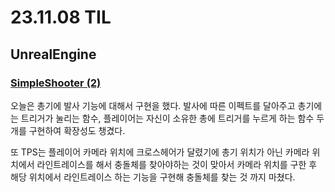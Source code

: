 # 23.11.08 TIL

## UnrealEngine

### [SimpleShooter (2)](</Unreal%20Engine/실습/SimpleShooter/SimpleShooter%20(2).md>)

오늘은 총기에 발사 기능에 대해서 구현을 했다. 발사에 따른 이펙트를 달아주고 총기에는 트리거가 눌리는 함수, 플레이어는 자신이 소유한 총에 트리거를 누르게 하는 함수 두개를 구현하여 확장성도 챙겼다.

또 TPS는 플레이어 카메라 위치에 크로스헤어가 달렸기에 총기 위치가 아닌 카메라 위치에서 라인트레이스를 해서 충돌체를 찾아야하는 것이 맞아서 카메라 위치를 구한 후 해당 위치에서 라인트레이스 하는 기능을 구현해 충돌체를 찾는 것 까지 마쳤다.
